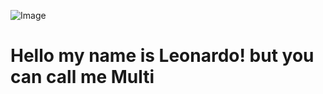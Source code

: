 ![Image](https://i.pinimg.com/736x/7e/05/8d/7e058d01d8ee1303f1eeb7d92a7b3c0c.jpg)

# Hello my name is Leonardo! but you can call me Multi
